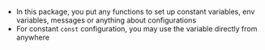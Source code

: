 - In this package, you put any functions to set up constant variables, env variables, messages or anything about configurations
- For constant `const` configuration, you may use the variable directly from anywhere